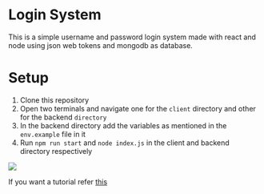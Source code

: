 # Login System

This is a simple username and password login system made with react and node using json web tokens and mongodb as database.

# Setup

1. Clone this repository
2. Open two terminals and navigate one for the `client` directory and other for the backend `directory`
3. In the backend directory add the variables as mentioned in the `env.example` file in it
4. Run `npm run start` and `node index.js` in the client and backend directory respectively

![](https://i.imgur.com/bbKTOE5.gif)

If you want a tutorial refer [this](https://blog-shaheerahamed.vercel.app/posts/login-system-with-json-web-token-mongodb-express-and-reactjs)
